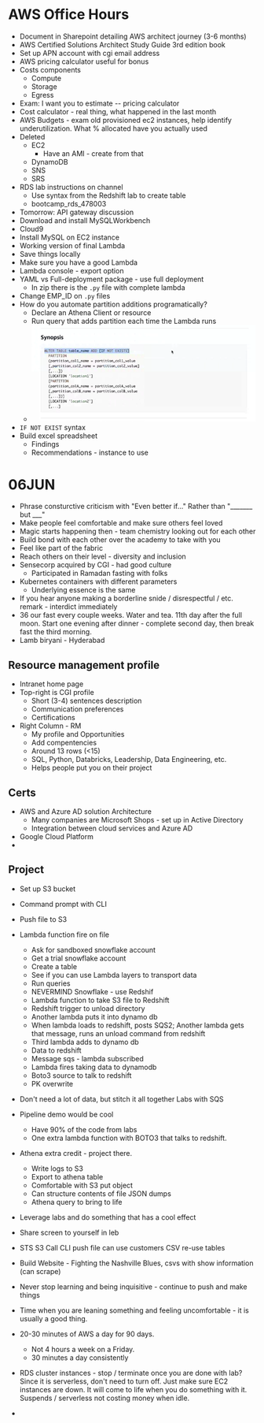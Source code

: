 # AWS Office Hours

- Document in Sharepoint detailing AWS architect journey (3-6 months)
- AWS Certified Solutions Architect Study Guide 3rd edition book
- Set up APN account with cgi email address
- AWS pricing calculator useful for bonus
- Costs components
  - Compute
  - Storage
  - Egress
- Exam: I want you to estimate -- pricing calculator
- Cost calculator - real thing, what happened in the last month
- AWS Budgets - exam old provisioned ec2 instances, help identify underutilization. What % allocated have you actually used
- Deleted
  - EC2
    - Have an AMI - create from that
  - DynamoDB
  - SNS
  - SRS
- RDS lab instructions on channel
  - Use syntax from the Redshift lab to create table
  - bootcamp_rds_478003
- Tomorrow: API gateway discussion
- Download and install MySQLWorkbench
- Cloud9
- Install MySQL on EC2 instance
- Working version of final Lambda
- Save things locally
- Make sure you have a good Lambda
- Lambda console - export option
- YAML vs Full-deployment package - use full deployment
  - In zip there is the `.py` file with complete lambda
- Change EMP_ID on `.py` files
- How do you automate partition additions programatically?
  - Declare an Athena Client or resource
  - Run query that adds partition each time the Lambda runs
  - ![athena](images/athena_partition.png)
- `IF NOT EXIST` syntax
- Build excel spreadsheet
  - Findings
  - Recommendations - instance to use

# 06JUN

- Phrase consturctive criticism with "Even better if..." Rather than "_______ but ___"
- Make people feel comfortable and make sure others feel loved
- Magic starts happening then - team chemistry looking out for each other
- Build bond with each other over the academy to take with you
- Feel like part of the fabric
- Reach others on their level - diversity and inclusion
- Sensecorp acquired by CGI - had good culture
  - Participated in Ramadan fasting with folks
- Kubernetes containers with different parameters
  - Underlying essence is the same
- If you hear anyone making a borderline snide / disrespectful / etc. remark - interdict immediately
- 36 our fast every couple weeks. Water and tea. 11th day after the full moon. Start one evening after dinner - complete second day, then break fast the third morning.
- Lamb biryani - Hyderabad

## Resource management profile

- Intranet home page
- Top-right is CGI profile
  - Short (3-4) sentences description
  - Communication preferences
  - Certifications
- Right Column - RM
  - My profile and Opportunities
  - Add compentencies
  - Around 13 rows (<15)
  - SQL, Python, Databricks, Leadership, Data Engineering, etc.
  - Helps people put you on their project

## Certs

- AWS and Azure AD solution Architecture
  - Many companies are Microsoft Shops - set up in Active Directory
  - Integration between cloud services and Azure AD
- Google Cloud Platform
- 
## Project

- Set up S3 bucket
- Command prompt with CLI
- Push file to S3
- Lambda function fire on file
  - Ask for sandboxed snowflake account
  - Get a trial snowflake account
  - Create a table
  - See if you can use Lambda layers to transport data
  - Run queries
  - NEVERMIND Snowflake - use Redshif
  - Lambda function to take S3 file to Redshift
  - Redshift trigger to unload directory
  - Another lambda puts it into dynamo db
  - When lambda loads to redshift, posts SQS2; Another lambda gets that message, runs an unload command from redshift
  - Third lambda adds to dynamo db
  - Data to redshift
  - Message sqs - lambda subscribed
  - Lambda fires taking data to dynamodb
  - Boto3 source to talk to redshift
  - PK overwrite
- Don't need a lot of data, but stitch it all together Labs with SQS
- Pipeline demo would be cool
  - Have 90% of the code from labs
  - One extra lambda function with BOTO3 that talks to redshift.

- Athena extra credit - project there.
  - Write logs to S3
  - Export to athena table
  - Comfortable with S3 put object
  - Can structure contents of file JSON dumps
  - Athena query to bring to life
- Leverage labs and do something that has a cool effect
- Share screen to yourself in leb
- STS S3 Call CLI push file can use customers CSV re-use tables

- Build Website - Fighting the Nashville Blues, csvs with show information (can scrape)
- Never stop learning and being inquisitive - continue to push and make things
- Time when you are leaning something and feeling uncomfortable - it is usually a good thing.
- 20-30 minutes of AWS a day for 90 days.
  - Not 4 hours a week on a Friday.
  - 30 minutes a day consistently
- RDS cluster instances - stop / terminate once you are done with lab? Since it is serverless, don't need to turn off. Just make sure EC2 instances are down. It will come to life when you do something with it. Suspends / serverless not costing money when idle.
- 